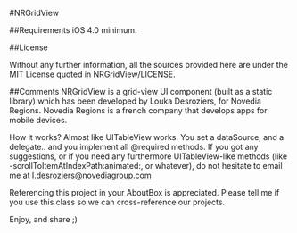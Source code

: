 
#NRGridView

##Requirements
iOS 4.0 minimum.

##License

Without any further information, all the sources provided here are under the MIT License quoted in NRGridView/LICENSE.

##Comments
NRGridView is a grid-view UI component (built as a static library) which has been developed by Louka Desroziers, for Novedia Regions.
Novedia Regions is a french company that develops apps for mobile devices.

How it works? Almost like UITableView works. You set a dataSource, and a delegate.. and you implement all @required methods.
If you got any suggestions, or if you need any furthermore UITableView-like methods (like -scrollToItemAtIndexPath:animated:, or whatever), do not hesitate to email me at l.desroziers@novediagroup.com

Referencing this project in your AboutBox is appreciated.
Please tell me if you use this class so we can cross-reference our projects.

Enjoy, and share ;)
